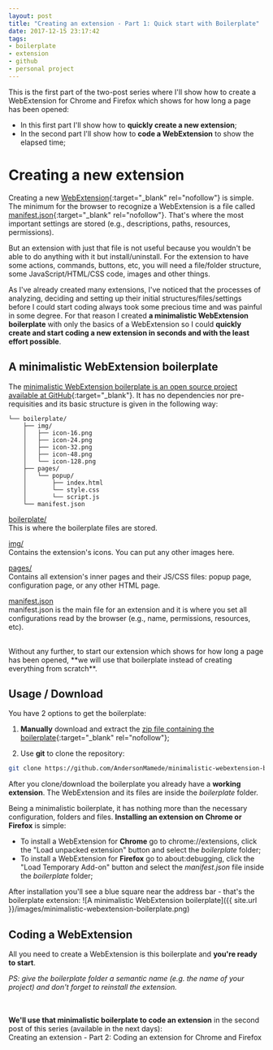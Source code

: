 ```yaml
---
layout: post
title: "Creating an extension - Part 1: Quick start with Boilerplate"
date: 2017-12-15 23:17:42
tags:
- boilerplate
- extension
- github
- personal project
---
```


This is the first part of the two-post series where I'll show how to create a WebExtension for Chrome and Firefox which shows for how long a page has been opened:

* In this first part I'll show how to **quickly create a new extension**;
* In the second part I'll show how to **code a WebExtension** to show the elapsed time;

# Creating a new extension

Creating a new [WebExtension](https://developer.mozilla.org/en-US/Add-ons/WebExtensions){:target="_blank" rel="nofollow"} is simple. The minimum for the browser to recognize a WebExtension is a file called [manifest.json](https://developer.mozilla.org/en-US/Add-ons/WebExtensions/manifest.json){:target="_blank" rel="nofollow"}. That's where the most important settings are stored (e.g., descriptions, paths, resources, permissions).

But an extension with just that file is not useful because you wouldn't be able to do anything with it but install/uninstall. For the extension to have some actions, commands, buttons, etc, you will need a file/folder structure, some JavaScript/HTML/CSS code, images and other things.

As I've already created many extensions, I've noticed that the processes of analyzing, deciding and setting up their initial structures/files/settings before I could start coding always took some precious time and was painful in some degree. For that reason I created **a minimalistic WebExtension boilerplate** with only the basics of a WebExtension so I could **quickly create and start coding a new extension in seconds and with the least effort possible**.

## A minimalistic WebExtension boilerplate

The [minimalistic WebExtension boilerplate is an open source project available at GitHub](https://github.com/AndersonMamede/minimalistic-webextension-boilerplate){:target="_blank"}. It has no dependencies nor pre-requisities and its basic structure is given in the following way:

```
└── boilerplate/
    ├── img/
    │   ├── icon-16.png
    │   ├── icon-24.png
    │   ├── icon-32.png
    │   ├── icon-48.png
    │   └── icon-128.png
    ├── pages/
    │   └── popup/
    │       ├── index.html
    │       └── style.css
    │       └── script.js
    └── manifest.json
```

<a href="https://github.com/AndersonMamede/minimalistic-webextension-boilerplate/tree/master/boilerplate" target="_blank" rel="nofollow">boilerplate/</a>
<br>This is where the boilerplate files are stored.

<a href="https://github.com/AndersonMamede/minimalistic-webextension-boilerplate/tree/master/boilerplate/img" target="_blank" rel="nofollow">img/</a>
<br>Contains the extension's icons. You can put any other images here.

<a href="https://github.com/AndersonMamede/minimalistic-webextension-boilerplate/tree/master/boilerplate/pages" target="_blank" rel="nofollow">pages/</a>
<br>Contains all extension's inner pages and their JS/CSS files: popup page, configuration page, or any other HTML page.

<a href="https://github.com/AndersonMamede/minimalistic-webextension-boilerplate/tree/master/boilerplate/manifest.json" target="_blank" rel="nofollow">manifest.json</a>
<br>manifest.json is the main file for an extension and it is where you set all configurations read by the browser (e.g., name, permissions, resources, etc).

<br>
Without any further, to start our extension which shows for how long a page has been opened, **we will use that boilerplate instead of creating everything from scratch**.

## Usage / Download

You have 2 options to get the boilerplate:

1) **Manually** download and extract the [zip file containing the boilerplate](https://github.com/AndersonMamede/minimalistic-webextension-boilerplate/archive/master.zip){:target="_blank" rel="nofollow"};

2) Use **git** to clone the repository:

```sh
git clone https://github.com/AndersonMamede/minimalistic-webextension-boilerplate.git
```

After you clone/download the boilerplate you already have a **working extension**. The WebExtension and its files are inside the *boilerplate* folder.

Being a minimalistic boilerplate, it has nothing more than the necessary configuration, folders and files. **Installing an extension on Chrome or Firefox** is simple:

* To install a WebExtension for **Chrome** go to chrome://extensions, click the "Load unpacked extension" button and select the *boilerplate* folder;
* To install a WebExtension for **Firefox** go to about:debugging, click the "Load Temporary Add-on" button and select the *manifest.json* file inside the *boilerplate* folder;

After installation you'll see a blue square near the address bar - that's the boilerplate extension:
![A minimalistic WebExtension boilerplate]({{ site.url }}/images/minimalistic-webextension-boilerplate.png)

## Coding a WebExtension

All you need to create a WebExtension is this boilerplate and **you're ready to start**.

*PS: give the boilerplate folder a semantic name (e.g. the name of your project) and don't forget to reinstall the extension.*

<br><br>
<strong>We'll use that minimalistic boilerplate to code an extension</strong> in the second post of this series (available in the next days):
<br>
Creating an extension - Part 2: Coding an extension for Chrome and Firefox
